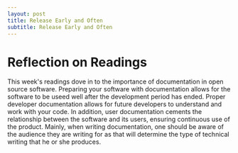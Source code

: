 ```yaml
---
layout: post
title: Release Early and Often
subtitle: Release Early and Often
---
```


# Reflection on Readings 

This week's readings dove in to the importance of documentation in open source software. Preparing your software with documentation allows for the software to be useed well after the development period has ended. Proper developer documentation allows for future developers to understand and work with your code. In addition, user documentation cements the relationship between the software and its users, ensuring continuous use of the product. Mainly, when writing documentation, one should be aware of the audience they are writing for as that will determine the type of technical writing that he or she produces. 
